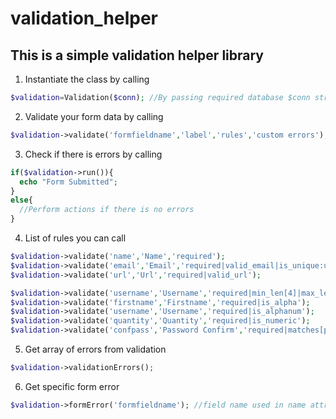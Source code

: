# validation_helper
## This is a simple validation helper library

1. Instantiate the class by calling
```php
$validation=Validation($conn); //By passing required database $conn string 
```
2. Validate your form data by calling
```php
$validation->validate('formfieldname','label','rules','custom errors');
```
3. Check if there is errors by calling
```php
if($validation->run()){
  echo "Form Submitted";
}
else{
  //Perform actions if there is no errors
}
```
4. List of rules you can call
```php
$validation->validate('name','Name','required');
$validation->validate('email','Email','required|valid_email|is_unique:users.email');
$validation->validate('url','Url','required|valid_url');

$validation->validate('username','Username','required|min_len[4]|max_len[8]');
$validation->validate('firstname','Firstname','required|is_alpha');
$validation->validate('username','Username','required|is_alphanum');
$validation->validate('quantity','Quantity','required|is_numeric');
$validation->validate('confpass','Password Confirm','required|matches[password]');
```
5. Get array of errors from validation
```php
$validation->validationErrors();
```
6. Get specific form error
```php
$validation->formError('formfieldname'); //field name used in name attribute of form 
```

